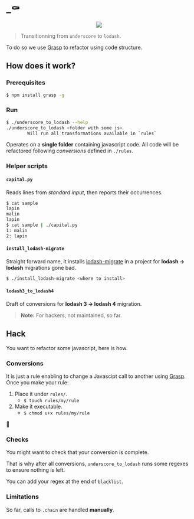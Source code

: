 # _⚰

<p align="center"><img src="https://media.giphy.com/media/r6rUZRduPaGqI/giphy.gif"/></p>

> Transitionning from `underscore` to `lodash`.

To do so we use [Grasp](http://www.graspjs.com/) to refactor using code
structure.

## How does it work?

### Prerequisites

```sh
$ npm install grasp -g
```

### Run

```sh
$ ./underscore_to_lodash --help
./underscore_to_lodash <folder with some js>
        Will run all transformations available in `rules`

```

Operates on a __single folder__ containing javascript code.
All code will be refactored following _conversions_ defined in `./rules`.

### Helper scripts

#### `capital.py`

Reads lines from _standard input_, then reports their occurrences.

```sh
$ cat sample
lapin
malin
lapin
$ cat sample | ./capital.py
1: malin
2: lapin
```
#### `install_lodash-migrate`

Straight forward name, it installs
 [lodash-migrate](https://github.com/lodash/lodash-migrate) in a project for
 __lodash →  lodash__ migrations gone bad.

 ```sh
$ ./install_lodash-migrate <where to install>
```

#### `lodash3_to_lodash4`

Draft of conversions for __lodash 3 → lodash 4__ migration.

> __Note:__ For hackers, not maintained, so far.

## Hack

You want to refactor some javascript, here is how.

### Conversions

It is just a rule enabling to change a Javascipt call to another using
[Grasp](http://www.graspjs.com/blog/2014/01/07/refactoring-javascript-with-grasp).
Once you make your rule:

1. Place it under `rules/`.
    * `$ touch rules/my/rule`
1. Make it executable.
    * `$ chmod u+x rules/my/rule`

🚀

### Checks

You might want to check that your conversion is complete.

That is why after all conversions, `underscore_to_lodash` runs some regexes to
ensure nothing is left.

You can add your regex at the end of `blacklist`.

### Limitations

So far, calls to `.chain` are handled __manually__.
